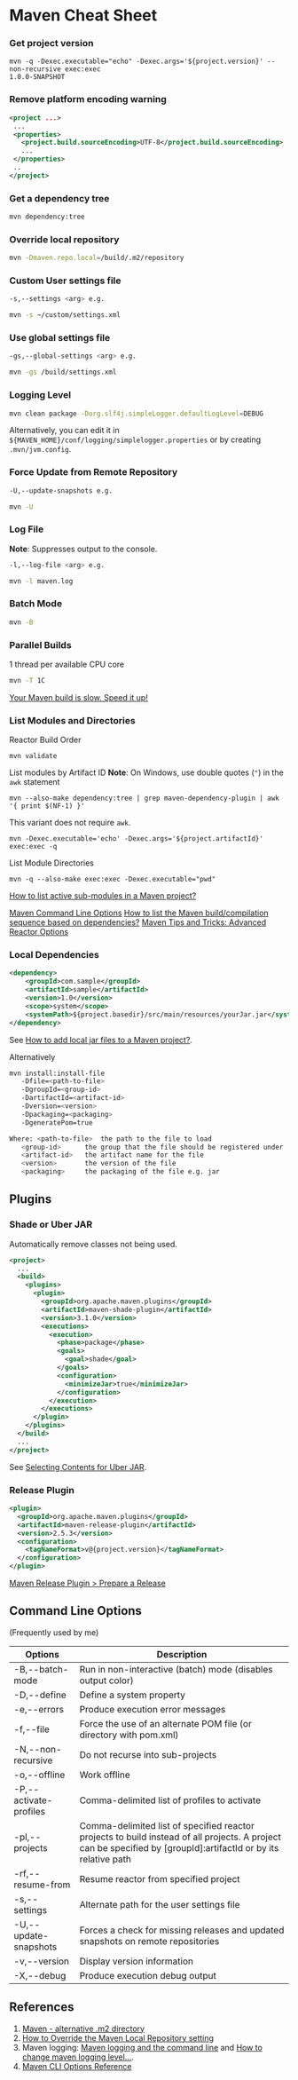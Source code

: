 # Maven Cheat Sheet

### Get project version
```
mvn -q -Dexec.executable="echo" -Dexec.args='${project.version}' --non-recursive exec:exec
1.0.0-SNAPSHOT
```

### Remove platform encoding warning
```xml
<project ...>
 ...
 <properties>
   <project.build.sourceEncoding>UTF-8</project.build.sourceEncoding>
   ...
 </properties>
 ..
</project>
```

### Get a dependency tree
```bash
mvn dependency:tree
```

### Override local repository
```bash
mvn -Dmaven.repo.local=/build/.m2/repository
```

### Custom User settings file
```bash
-s,--settings <arg> e.g.

mvn -s ~/custom/settings.xml
```

### Use global settings file
```bash
-gs,--global-settings <arg> e.g.

mvn -gs /build/settings.xml
```

### Logging Level
```bash
mvn clean package -Dorg.slf4j.simpleLogger.defaultLogLevel=DEBUG
```
Alternatively, you can edit it in `${MAVEN_HOME}/conf/logging/simplelogger.properties` or by creating `.mvn/jvm.config`.

### Force Update from Remote Repository
```bash
-U,--update-snapshots e.g.

mvn -U
```

### Log File
**Note**: Suppresses output to the console.
```bash
-l,--log-file <arg> e.g.

mvn -l maven.log
```

### Batch Mode
```bash
mvn -B
```

### Parallel Builds
1 thread per available CPU core
```bash
mvn -T 1C
```
[Your Maven build is slow. Speed it up!](https://jrebel.com/rebellabs/your-maven-build-is-slow-speed-it-up/)

### List Modules and Directories
Reactor Build Order
```
mvn validate
```

List modules by Artifact ID
**Note**: On Windows, use double quotes (`"`) in the `awk` statement
```
mvn --also-make dependency:tree | grep maven-dependency-plugin | awk '{ print $(NF-1) }'
```
This variant does not require `awk`.
```
mvn -Dexec.executable='echo' -Dexec.args='${project.artifactId}' exec:exec -q
```

List Module Directories
```
mvn -q --also-make exec:exec -Dexec.executable="pwd"
```
[How to list active sub-modules in a Maven project?](https://stackoverflow.com/questions/3662291/how-to-list-active-sub-modules-in-a-maven-project)

[Maven Command Line Options](https://books.sonatype.com/mvnref-book/reference/running-sect-options.html)
[How to list the Maven build/compilation sequence based on dependencies?](https://stackoverflow.com/questions/21170453/how-to-list-the-maven-build-compilation-sequence-based-on-dependencies)
[Maven Tips and Tricks: Advanced Reactor Options](https://blog.sonatype.com/2009/10/maven-tips-and-tricks-advanced-reactor-options/)

### Local Dependencies

```xml
<dependency>
    <groupId>com.sample</groupId>
    <artifactId>sample</artifactId>
    <version>1.0</version>
    <scope>system</scope>
    <systemPath>${project.basedir}/src/main/resources/yourJar.jar</systemPath>
</dependency>
```

See [How to add local jar files to a Maven project?](https://stackoverflow.com/a/22300875).

Alternatively

```bash
mvn install:install-file
   -Dfile=<path-to-file>
   -DgroupId=<group-id>
   -DartifactId=<artifact-id>
   -Dversion=<version>
   -Dpackaging=<packaging>
   -DgeneratePom=true

Where: <path-to-file>  the path to the file to load
   <group-id>      the group that the file should be registered under
   <artifact-id>   the artifact name for the file
   <version>       the version of the file
   <packaging>     the packaging of the file e.g. jar
```

## Plugins

### Shade or Uber JAR

Automatically remove classes not being used.

```xml
<project>
  ...
  <build>
    <plugins>
      <plugin>
        <groupId>org.apache.maven.plugins</groupId>
        <artifactId>maven-shade-plugin</artifactId>
        <version>3.1.0</version>
        <executions>
          <execution>
            <phase>package</phase>
            <goals>
              <goal>shade</goal>
            </goals>
            <configuration>
              <minimizeJar>true</minimizeJar>
            </configuration>
          </execution>
        </executions>
      </plugin>
    </plugins>
  </build>
  ...
</project>
```
See [Selecting Contents for Uber JAR](https://maven.apache.org/plugins/maven-shade-plugin/examples/includes-excludes.html).

### Release Plugin

```xml
<plugin>
  <groupId>org.apache.maven.plugins</groupId>
  <artifactId>maven-release-plugin</artifactId>
  <version>2.5.3</version>
  <configuration>
    <tagNameFormat>v@{project.version}</tagNameFormat>
  </configuration>
</plugin>
```
[Maven Release Plugin > Prepare a Release](https://maven.apache.org/maven-release/maven-release-plugin/examples/prepare-release.html)

## Command Line Options
(Frequently used by me)

| Options                | Description            |
|------------------------|------------------------|
| -B,--batch-mode        | Run in non-interactive (batch) mode (disables output color) |
| -D,--define            | Define a system property |
| -e,--errors            | Produce execution error messages |
| -f,--file              | Force the use of an alternate POM file (or directory with pom.xml) |
| -N,--non-recursive     | Do not recurse into sub-projects |
| -o,--offline           | Work offline |
| -P,--activate-profiles | Comma-delimited list of profiles to activate |
| -pl,--projects         | Comma-delimited list of specified reactor projects to build instead of all projects. A project can be specified by [groupId]:artifactId or by its relative path |
| -rf,--resume-from      | Resume reactor from specified project |
| -s,--settings          | Alternate path for the user settings file |
| -U,--update-snapshots  | Forces a check for missing releases and updated snapshots on remote repositories |
| -v,--version           | Display version information |
| -X,--debug             | Produce execution debug output |

## References
1. [Maven - alternative .m2 directory](http://stackoverflow.com/a/16592061/6146580)
2. [How to Override the Maven Local Repository setting](https://confluence.atlassian.com/bamkb/how-to-override-the-maven-local-repository-setting-838546993.html)
3. Maven logging: [Maven logging and the command line](https://binkley.blogspot.com/2017/04/maven-logging-and-command-line.html) and [How to change maven logging level...](https://stackoverflow.com/a/19319402/6146580).
4. [Maven CLI Options Reference](https://maven.apache.org/ref/3.6.0/maven-embedder/cli.html)
